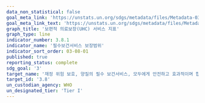 ```yaml
---
data_non_statistical: false
goal_meta_link: 'https://unstats.un.org/sdgs/metadata/files/Metadata-03-08-01.pdf'
goal_meta_link_text: 'https://unstats.un.org/sdgs/metadata/files/Metadata-03-08-01.pdf'
graph_title: '보편적 의료보장(UHC) 서비스 지표'
graph_type: line
indicator_number: 3.8.1
indicator_name: '필수보건서비스 보장범위'
indicator_sort_order: 03-08-01
published: true
reporting_status: complete
sdg_goal: '3'
target_name: '재정 위험 보호, 양질의 필수 보건서비스, 모두에게 안전하고 효과적이며 합리적인 가격의 필수 약품 및 백신에 대한 접근 등을 포함하는 보편적 건강보장 서비스 제공'
target_id: '3.8'
un_custodian_agency: WHO
un_designated_tier: 'Tier I'
---
```


